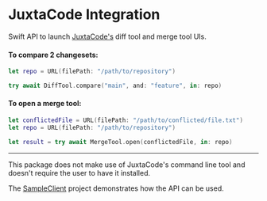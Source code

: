 # JuxtaCode Integration

Swift API to launch [JuxtaCode's](https://juxtacode.app) diff tool and merge tool UIs.

#### To compare 2 changesets:
```swift
let repo = URL(filePath: "/path/to/repository")

try await DiffTool.compare("main", and: "feature", in: repo)
```

#### To open a merge tool:
```swift
let conflictedFile = URL(filePath: "/path/to/conflicted/file.txt")
let repo = URL(filePath: "/path/to/repository")

let result = try await MergeTool.open(conflictedFile, in: repo)
```
---

This package does not make use of JuxtaCode's command line tool and doesn't require the user to have it installed.

The [SampleClient](SampleClient/) project demonstrates how the API can be used.
